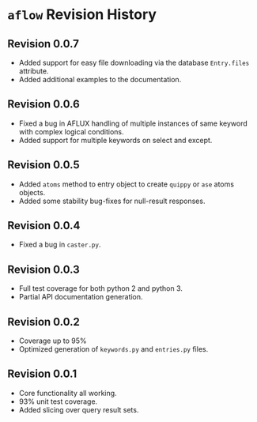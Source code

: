 # `aflow` Revision History

## Revision 0.0.7

- Added support for easy file downloading via the database `Entry.files` attribute.
- Added additional examples to the documentation.

## Revision 0.0.6

- Fixed a bug in AFLUX handling of multiple instances of same keyword with complex logical conditions.
- Added support for multiple keywords on select and except.

## Revision 0.0.5

- Added `atoms` method to entry object to create `quippy` or `ase` atoms objects.
- Added some stability bug-fixes for null-result responses.

## Revision 0.0.4

- Fixed a bug in `caster.py`.

## Revision 0.0.3

- Full test coverage for both python 2 and python 3.
- Partial API documentation generation.

## Revision 0.0.2

- Coverage up to 95%
- Optimized generation of `keywords.py` and `entries.py` files.

## Revision 0.0.1

- Core functionality all working.
- 93% unit test coverage.
- Added slicing over query result sets.